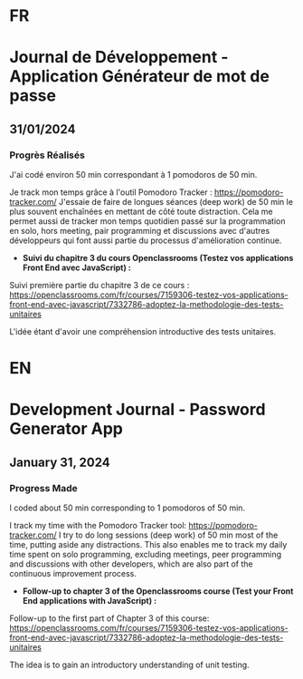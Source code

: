 # FR

# Journal de Développement - Application Générateur de mot de passe

## 31/01/2024

### Progrès Réalisés

J'ai codé environ 50 min correspondant à 1 pomodoros de 50 min.

Je track mon temps grâce à l'outil Pomodoro Tracker : https://pomodoro-tracker.com/
J'essaie de faire de longues séances (deep work) de 50 min le plus souvent enchaînées en mettant de côté toute distraction.
Cela me permet aussi de tracker mon temps quotidien passé sur la programmation en solo, hors meeting, pair programming et discussions avec d'autres développeurs qui font aussi partie du processus d'amélioration continue.

- **Suivi du chapitre 3 du cours Openclassrooms (Testez vos applications Front End avec JavaScript) :**

Suivi première partie du chapitre 3 de ce cours : https://openclassrooms.com/fr/courses/7159306-testez-vos-applications-front-end-avec-javascript/7332786-adoptez-la-methodologie-des-tests-unitaires

L'idée étant d'avoir une compréhension introductive des tests unitaires.

# EN

# Development Journal - Password Generator App

## January 31, 2024

### Progress Made

I coded about 50 min corresponding to 1 pomodoros of 50 min.

I track my time with the Pomodoro Tracker tool: https://pomodoro-tracker.com/
I try to do long sessions (deep work) of 50 min most of the time, putting aside any distractions.
This also enables me to track my daily time spent on solo programming, excluding meetings, peer programming and discussions with other developers, which are also part of the continuous improvement process.

- **Follow-up to chapter 3 of the Openclassrooms course (Test your Front End applications with JavaScript) :**

Follow-up to the first part of Chapter 3 of this course: https://openclassrooms.com/fr/courses/7159306-testez-vos-applications-front-end-avec-javascript/7332786-adoptez-la-methodologie-des-tests-unitaires

The idea is to gain an introductory understanding of unit testing.
